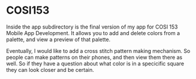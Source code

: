 # COSI153

Inside the app subdirectory is the final version of my app for COSI 153 Mobile App Development. It allows you to add and delete colors from a palette, and view a preview of that palette.

Eventually, I would like to add a cross stitch pattern making mechanism. So people can make patterns on their phones, and then view them there as well.
So if they have a question about what color is in a specicific square they can look closer and be certain.
